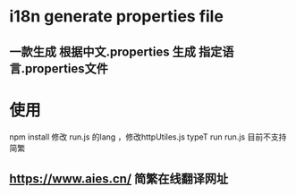#  i18n generate properties file
## 一款生成 根据中文.properties 生成 指定语言.properties文件
# 使用
npm install
修改 run.js 的lang ，修改httpUtiles.js typeT
run run.js 
  目前不支持简繁
## https://www.aies.cn/   简繁在线翻译网址